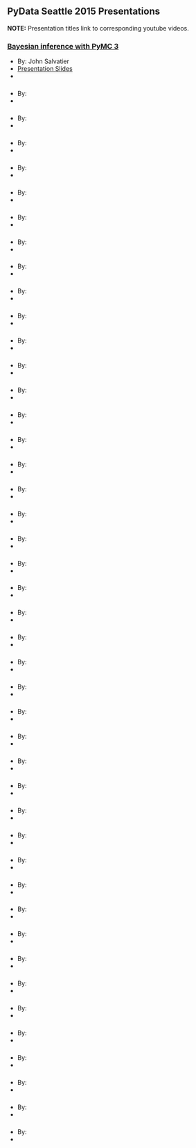 ## PyData Seattle 2015 Presentations

**NOTE:** Presentation titles link to corresponding youtube videos. 

### [Bayesian inference with PyMC 3](https://www.youtube.com/watch?v=VVbJ4jEoOfU)
* By: John Salvatier
* [Presentation Slides](http://www.slideshare.net/PyData/probabilistic-programming-in-python-with-pymc3-john-salvatier)
* 

### []()
* By: 
* 

### []()
* By: 
* 

### []()
* By: 
* 
### []()
* By: 
* 

### []()
* By: 
* 

### []()
* By: 
* 

### []()
* By: 
* 
### []()
* By: 
* 

### []()
* By: 
* 

### []()
* By: 
* 

### []()
* By: 
* 
### []()
* By: 
* 

### []()
* By: 
* 

### []()
* By: 
* 

### []()
* By: 
* 
### []()
* By: 
* 

### []()
* By: 
* 

### []()
* By: 
* 

### []()
* By: 
* 
### []()
* By: 
* 

### []()
* By: 
* 

### []()
* By: 
* 

### []()
* By: 
* 
### []()
* By: 
* 

### []()
* By: 
* 

### []()
* By: 
* 

### []()
* By: 
* 
### []()
* By: 
* 

### []()
* By: 
* 

### []()
* By: 
* 

### []()
* By: 
* 
### []()
* By: 
* 

### []()
* By: 
* 

### []()
* By: 
* 

### []()
* By: 
* 
### []()
* By: 
* 

### []()
* By: 
* 

### []()
* By: 
* 

### []()
* By: 
* 
### []()
* By: 
* 

### []()
* By: 
* 

### []()
* By: 
* 

### []()
* By: 
* 
